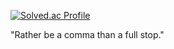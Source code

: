 [![Solved.ac Profile](http://mazassumnida.wtf/api/v2/generate_badge?boj=qwer9808)](https://solved.ac/qwer9808/)


"Rather be a comma than a full stop."
